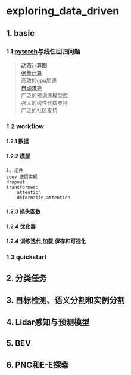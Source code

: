# exploring_data_driven
## 1. basic
### 1.1 [pytorch](https://yiyan.baidu.com/share/REMpDKUfCt)与线性回归问题
> [动态计算图](https://blog.csdn.net/u013010473/article/details/123384191)<br>
> [张量计算](https://blog.csdn.net/qq_42681787/article/details/129323096) <br>
>高效的gpu加速 <br>
> [自动求导](https://blog.csdn.net/Xixo0628/article/details/112669929?spm=1001.2014.3001.5502) <br> 广泛的预训练模型库 <br> 强大的线性代数支持<br> 广泛的社区支持
### 1.2 workflow
#### 1.2.1 数据

#### 1.2.2 模型
    1. 组件
    conv 底层实现
    dropout
    transformer:
        attention
        deformable attention


#### 1.2.3 损失函数

#### 1.2.4 优化器

#### 1.2.4 训练迭代,加载,保存和可视化

### 1.3 quickstart

## 2. 分类任务
## 3. 目标检测、语义分割和实例分割
## 4. Lidar感知与预测模型
## 5. BEV
## 6. PNC和E-E探索